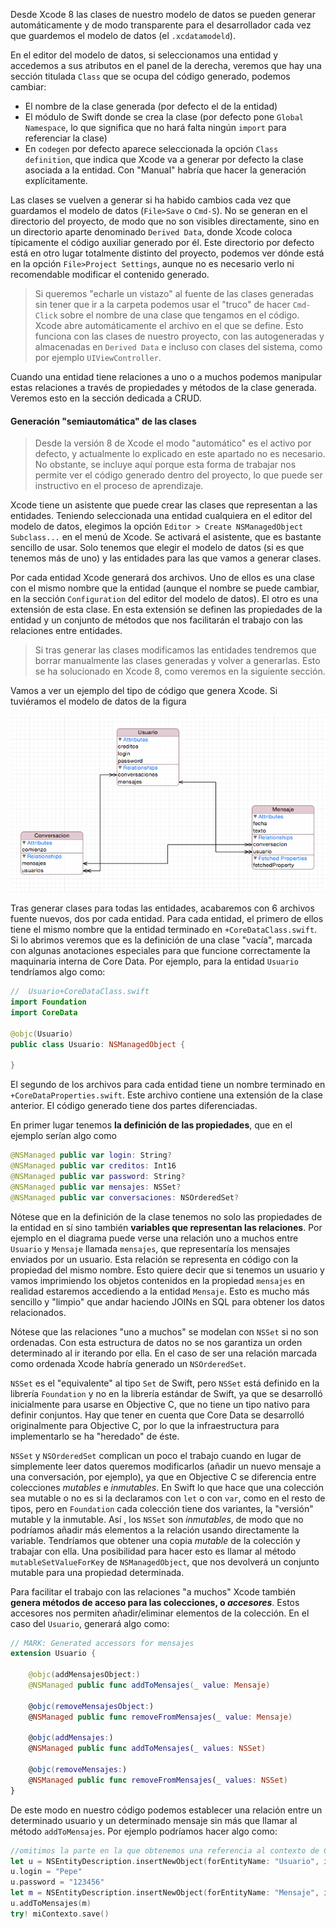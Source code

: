 

Desde Xcode 8 las clases de nuestro modelo de datos se pueden generar automáticamente y de modo transparente para el desarrollador cada vez que guardemos el modelo de datos (el `.xcdatamodeld`). 

En el editor del modelo de datos, si seleccionamos una entidad y accedemos a sus atributos en el panel de la derecha, veremos que hay una sección titulada `Class` que se ocupa del código generado, podemos cambiar:

- El nombre de la clase generada (por defecto el de la entidad)
- El módulo de Swift donde se crea la clase (por defecto pone `Global Namespace`, lo que significa que no hará falta ningún `import` para referenciar la clase)
- En `codegen` por defecto aparece seleccionada la opción  `Class definition`, que indica que Xcode va a generar por defecto la clase asociada a la entidad. Con "Manual" habría que hacer la generación explícitamente.

Las clases se vuelven a generar si ha habido cambios cada vez que guardamos el modelo de datos (`File>Save` o `Cmd-S`). No se generan en el directorio del proyecto, de modo que no son visibles directamente, sino en un directorio aparte denominado `Derived Data`, donde Xcode coloca típicamente el código auxiliar generado por él. Este directorio por defecto está en otro lugar totalmente distinto del proyecto, podemos ver dónde está en la opción `File>Project Settings`, aunque no es necesario verlo ni recomendable modificar el contenido generado.

> Si queremos "echarle un vistazo" al fuente de las clases generadas sin tener que ir a la carpeta podemos usar el "truco" de hacer `Cmd-Click` sobre el nombre de una clase que tengamos en el código. Xcode abre automáticamente el archivo en el que se define. Esto funciona con las clases de nuestro proyecto, con las autogeneradas y almacenadas en `Derived Data` e incluso con clases del sistema, como por ejemplo `UIViewController`.

Cuando una entidad tiene relaciones a uno o a muchos podemos manipular estas relaciones a través de propiedades y métodos de la clase generada. Veremos esto en la sección dedicada a CRUD.
 
#### Generación "semiautomática" de las clases

> Desde la versión 8 de Xcode el modo "automático" es el activo por defecto, y actualmente lo explicado en este apartado no es necesario. No obstante, se incluye aquí porque esta forma de trabajar nos permite ver el código generado dentro del proyecto, lo que puede ser instructivo en el proceso de aprendizaje.

Xcode tiene un asistente que puede crear las clases que representan a las entidades. Teniendo seleccionada una entidad cualquiera en el  editor del modelo de datos, elegimos la opción `Editor > Create NSManagedObject Subclass...` en el menú de Xcode. Se activará el asistente, que es bastante sencillo de usar. Solo tenemos que elegir el modelo de datos (si es que tenemos más de uno) y las entidades para las que vamos a generar clases.

Por cada entidad Xcode generará dos archivos. Uno de ellos es una clase con el mismo nombre que la entidad (aunque el nombre se puede cambiar, en la sección `Configuration` del editor del modelo de datos). El otro es una extensión de esta clase. En esta extensión se definen las propiedades de la entidad y un conjunto de métodos que nos facilitarán el trabajo con las relaciones entre entidades.

> Si tras generar las clases modificamos las entidades tendremos que borrar manualmente las clases generadas y volver a generarlas. Esto se ha solucionado en Xcode 8, como veremos en la siguiente sección.

Vamos a ver un ejemplo del tipo de código que genera Xcode. Si tuviéramos el modelo de datos de la figura

![](img/graph_datamodel_2.png)

Tras generar clases para todas las entidades, acabaremos con 6 archivos fuente nuevos, dos por cada entidad. Para cada entidad, el primero de ellos tiene el mismo nombre que la entidad terminado en `+CoreDataClass.swift`. Si lo abrimos veremos que es la definición de una clase "vacía", marcada con algunas anotaciones especiales para que funcione correctamente la maquinaria interna de Core Data. Por ejemplo, para la entidad `Usuario` tendríamos algo como:

```swift
//  Usuario+CoreDataClass.swift
import Foundation
import CoreData

@objc(Usuario)
public class Usuario: NSManagedObject {

}
```

El segundo de los archivos para cada entidad tiene un nombre terminado en `+CoreDataProperties.swift`. Este archivo contiene una extensión de la clase anterior. El código generado tiene dos partes diferenciadas.

En primer lugar tenemos **la definición de las propiedades**, que en el ejemplo serían algo como

```swift
@NSManaged public var login: String?
@NSManaged public var creditos: Int16
@NSManaged public var password: String?
@NSManaged public var mensajes: NSSet?
@NSManaged public var conversaciones: NSOrderedSet?
```

Nótese que en la definición de la clase tenemos no solo las propiedades de la entidad en sí sino también **variables que representan las relaciones**. Por ejemplo en el diagrama puede verse una relación uno a muchos entre `Usuario` y `Mensaje` llamada `mensajes`, que representaría los mensajes enviados por un usuario. Esta relación se representa en código con la propiedad del mismo nombre. Esto quiere decir que si tenemos un usuario y vamos imprimiendo los objetos contenidos en la propiedad `mensajes` en realidad estaremos accediendo a la entidad `Mensaje`. Esto es mucho más sencillo y "limpio" que andar haciendo JOINs en SQL para obtener los datos relacionados.

Nótese que las relaciones "uno a muchos" se modelan con `NSSet` si no son ordenadas. Con esta estructura de datos no se nos garantiza un orden determinado al ir iterando por ella. En el caso de ser una relación marcada como ordenada Xcode habría generado un `NSOrderedSet`.

`NSSet` es el "equivalente" al  tipo `Set` de Swift, pero `NSSet` está definido en la librería `Foundation` y no en la librería estándar de Swift, ya que se desarrolló inicialmente para usarse en Objective C, que no tiene un tipo nativo para definir conjuntos. Hay que tener en cuenta que Core Data se desarrolló originalmente para Objective C, por lo que la infraestructura para implementarlo se ha "heredado" de éste.

`NSSet` y `NSOrderedSet` complican un poco el trabajo cuando en lugar de simplemente leer datos queremos modificarlos (añadir un nuevo mensaje a una conversación, por ejemplo), ya que en Objective C se diferencia entre colecciones *mutables* e *inmutables*. En Swift lo que hace que una colección sea mutable o no es si la declaramos con `let` o con `var`, como en el resto de tipos, pero en `Foundation` cada colección tiene dos variantes, la "versión" mutable y la inmutable. Así , los `NSSet` son *inmutables*, de modo que no podríamos añadir más elementos a la relación usando directamente la variable. Tendríamos que obtener una copia *mutable* de la colección y trabajar con ella. Una posibilidad para hacer esto es llamar al método `mutableSetValueForKey` de `NSManagedObject`, que nos devolverá un conjunto mutable para una propiedad determinada.

Para facilitar el trabajo con las relaciones "a muchos" Xcode también **genera métodos de acceso para las colecciones, o *accesores***. Estos accesores nos permiten añadir/eliminar elementos de la colección. En el caso del `Usuario`, generará algo como:

```swift
// MARK: Generated accessors for mensajes
extension Usuario {

    @objc(addMensajesObject:)
    @NSManaged public func addToMensajes(_ value: Mensaje)

    @objc(removeMensajesObject:)
    @NSManaged public func removeFromMensajes(_ value: Mensaje)

    @objc(addMensajes:)
    @NSManaged public func addToMensajes(_ values: NSSet)

    @objc(removeMensajes:)
    @NSManaged public func removeFromMensajes(_ values: NSSet)
}
```

De este modo en nuestro código podemos establecer una relación entre un determinado usuario y un determinado mensaje sin más que llamar al método `addToMensajes`. Por ejemplo podríamos hacer algo como:

```swift
//omitimos la parte en la que obtenemos una referencia al contexto de Core Data
let u = NSEntityDescription.insertNewObject(forEntityName: "Usuario", into: miContexto) as! Usuario
u.login = "Pepe"
u.password = "123456"
let m = NSEntityDescription.insertNewObject(forEntityName: "Mensaje", into: miContexto) as! Mensaje
u.addToMensajes(m)
try! miContexto.save() 
```


